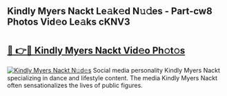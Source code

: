 ## Kindly Myers Nackt Le𝚊k𝚎d N𝚞𝚍es - Part-cw8 Photos Vid𝚎o Le𝚊ks cKNV3

# <h2><a href="http://fb6w61x.evod.top/?m=Kindly+Myers+Nackt">🔗 👉🔴 Kindly Myers Nackt Vid𝚎o Ph𝚘t𝚘s</a></h2>

[![Kindly Myers Nackt N𝚞d𝚎s](https://i.imgur.com/8V9OHl7.gif)](http://fb6w61x.evod.top/?m=Kindly+Myers+Nackt)
Social media personality Kindly Myers Nackt specializing in dance and lifestyle content. The media Kindly Myers Nackt often sensationalizes the lives of public figures. 
